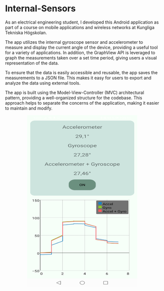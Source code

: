 # Internal-Sensors

As an electrical engineering student, I developed this Android application as part of a course on mobile applications and wireless networks at Kungliga Tekniska Högskolan.

The app utilizes the internal gyroscope sensor and accelerometer to measure and display the current angle of the device, providing a useful tool for a variety of applications. In addition, the GraphView API is leveraged to graph the measurements taken over a set time period, giving users a visual representation of the data.

To ensure that the data is easily accessible and reusable, the app saves the measurements to a JSON file. This makes it easy for users to export and analyze the data using external tools.

The app is built using the Model-View-Controller (MVC) architectural pattern, providing a well-organized structure for the codebase. This approach helps to separate the concerns of the application, making it easier to maintain and modify.

<p align="center">
  <img src="Internal_sensors.jpg" alt="Example image" width="360" height="560">
</p>

